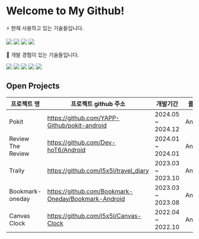 # Welcome to My Github!

<!-- [![Anurag's GitHub stats](https://github-readme-stats.vercel.app/api?username=l5x5l)](https://github.com/anuraghazra/github-readme-stats) -->

⚡ 현재 사용하고 있는 기술들입니다.
<p>
<img src="https://img.shields.io/badge/Android-3DDC84?style=for-the-badge&logo=android&logoColor=white"/>
<img src="https://img.shields.io/badge/Kotlin-7F52FF?style=for-the-badge&logo=Kotlin&logoColor=white"/>
<img src="https://img.shields.io/badge/Android Compose-4285F4?style=for-the-badge&logo=jetpackcompose&logoColor=white"/>
<img src="https://img.shields.io/badge/Flutter-02569B?style=for-the-badge&logo=Flutter&logoColor=white"/>
</p>

🔭 개발 경험이 있는 기술들입니다.
<p>
<img src="https://img.shields.io/badge/TypeScript-3178C6?style=for-the-badge&logo=TypeScript&logoColor=white"/>
<img src="https://img.shields.io/badge/javascript-F7DF1E?style=for-the-badge&logo=javascript&logoColor=black"/>
<img src="https://img.shields.io/badge/React Native-61DAFB?style=for-the-badge&logo=react&logoColor=black"/>
<img src="https://img.shields.io/badge/Redux-764ABC?style=for-the-badge&logo=Redux&logoColor=white"/>
<img src="https://img.shields.io/badge/Python-3776AB?style=for-the-badge&logo=Python&logoColor=white"/>
</p>

<!--
🌱 현제 공부하고 있는 기술입니다.
<p>
<img src="https://img.shields.io/badge/Android Compose-4285F4?style=for-the-badge&logo=jetpackcompose&logoColor=white"/>
<img src="https://img.shields.io/badge/Python-3776AB?style=for-the-badge&logo=Python&logoColor=white"/>
</p>
-->
## Open Projects
| 프로젝트 명          | 프로젝트 github 주소            | 개발기간 | 플랫폼 |
|---------------|-----------------------------------------------------|------------------|------------------|
| Pokit  | https://github.com/YAPP-Github/pokit-android | 2024.05 ~ 2024.12 | Android |
| Review The Review  | https://github.com/Dev-hoT6/Android | 2024.01 ~ 2024.01 | Android |
| Traily | https://github.com/l5x5l/travel_diary | 2023.03 ~ 2023.10 | Android |
| Bookmark-oneday | https://github.com/Bookmark-Oneday/Bookmark-Android | 2023.03 ~ 2023.08 | Android |
| Canvas Clock | https://github.com/l5x5l/Canvas-Clock | 2022.04 ~ 2022.10 | Android |


<!--
**l5x5l/l5x5l** is a ✨ _special_ ✨ repository because its `README.md` (this file) appears on your GitHub profile.

Here are some ideas to get you started:

- 🔭 I’m currently working on ...
- 🌱 I’m currently learning ...
- 👯 I’m looking to collaborate on ...
- 🤔 I’m looking for help with ...
- 💬 Ask me about ...
- 📫 How to reach me: ...
- 😄 Pronouns: ...
- ⚡ Fun fact: ...
-->
